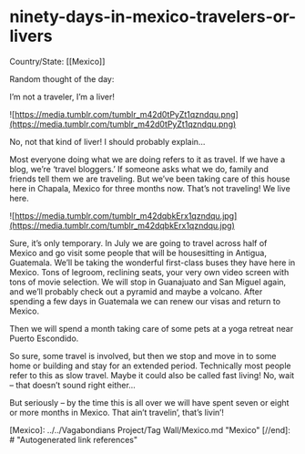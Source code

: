# ninety-days-in-mexico-travelers-or-livers

Country/State: [[Mexico]]

Random thought of the day:

I’m not a traveler, I’m a liver!

![https://media.tumblr.com/tumblr_m42d0tPyZt1qzndqu.png](https://media.tumblr.com/tumblr_m42d0tPyZt1qzndqu.png)

No, not that kind of liver! I should probably explain…

Most everyone doing what we are doing refers to it as travel. If we have a blog, we’re ‘travel bloggers.’ If someone asks what we do, family and friends tell them we are traveling. But we’ve been taking care of this house here in Chapala, Mexico for three months now. That’s not traveling! We live here.

![https://media.tumblr.com/tumblr_m42dqbkErx1qzndqu.jpg](https://media.tumblr.com/tumblr_m42dqbkErx1qzndqu.jpg)

Sure, it’s only temporary. In July we are going to travel across half of Mexico and go visit some people that will be housesitting in Antigua, Guatemala. We’ll be taking the wonderful first-class buses they have here in Mexico. Tons of legroom, reclining seats, your very own video screen with tons of movie selection. We will stop in Guanajuato and San Miguel again, and we’ll probably check out a pyramid and maybe a volcano. After spending a few days in Guatemala we can renew our visas and return to Mexico.

Then we will spend a month taking care of some pets at a yoga retreat near Puerto Escondido.

So sure, some travel is involved, but then we stop and move in to some home or building and stay for an extended period. Technically most people refer to this as slow travel. Maybe it could also be called fast living! No, wait – that doesn’t sound right either…

But seriously – by the time this is all over we will have spent seven or eight or more months in Mexico. That ain’t travelin’, that’s livin’!

[//begin]: # "Autogenerated link references for markdown compatibility"
[Mexico]: ../../Vagabondians Project/Tag Wall/Mexico.md "Mexico"
[//end]: # "Autogenerated link references"